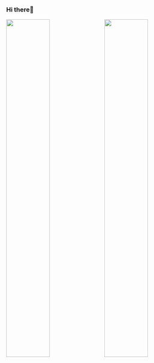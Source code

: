 ### Hi there👋

<!--
**KyleYang0503/KyleYang0503** is a ✨ _special_ ✨ repository because its `README.md` (this file) appears on your GitHub profile.

Here are some ideas to get you started:

- 🔭 I’m currently working on ...
- 🌱 I’m currently learning ...
- 👯 I’m looking to collaborate on ...
- 🤔 I’m looking for help with ...
- 💬 Ask me about ...
- 📫 How to reach me: ...
- 😄 Pronouns: ...
- ⚡ Fun fact: ...
-->

<img  src="https://github-readme-stats.vercel.app/api?username=KyleYang0503&count_private=true&hide_border=true&include_all_commits=true&show_icons=true&card_width=300" width="48%" align="right" >
<img  src="https://github-readme-stats.vercel.app/api/top-langs/?username=KyleYang0503&layout=compact&langs_count=6&hide_title=true&hide_border=true" width="48%" >
